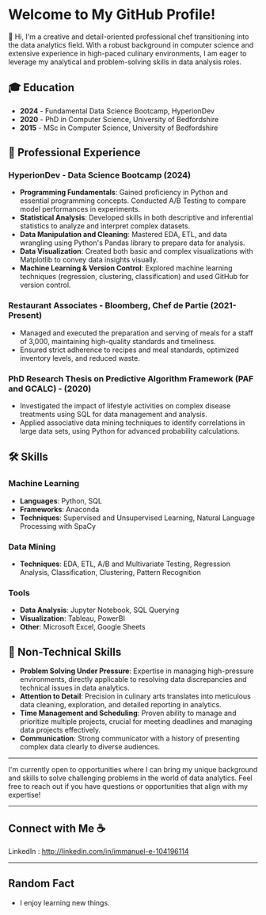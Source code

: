# Welcome to My GitHub Profile!

👋 Hi, I'm a creative and detail-oriented professional chef transitioning into the data analytics field. With a robust background in computer science and extensive experience in high-paced culinary environments, I am eager to leverage my analytical and problem-solving skills in data analysis roles.

## 🎓 Education

- **2024** - Fundamental Data Science Bootcamp, HyperionDev
- **2020** - PhD in Computer Science, University of Bedfordshire
- **2015** - MSc in Computer Science, University of Bedfordshire

## 💼 Professional Experience

### HyperionDev - Data Science Bootcamp (2024)
- **Programming Fundamentals**: Gained proficiency in Python and essential programming concepts. Conducted A/B Testing to compare model performances in experiments.
- **Statistical Analysis**: Developed skills in both descriptive and inferential statistics to analyze and interpret complex datasets.
- **Data Manipulation and Cleaning**: Mastered EDA, ETL, and data wrangling using Python's Pandas library to prepare data for analysis.
- **Data Visualization**: Created both basic and complex visualizations with Matplotlib to convey data insights visually.
- **Machine Learning & Version Control**: Explored machine learning techniques (regression, clustering, classification) and used GitHub for version control.

### Restaurant Associates - Bloomberg, Chef de Partie (2021-Present)
- Managed and executed the preparation and serving of meals for a staff of 3,000, maintaining high-quality standards and timeliness.
- Ensured strict adherence to recipes and meal standards, optimized inventory levels, and reduced waste.

### PhD Research Thesis on Predictive Algorithm Framework (PAF and GCALC) - (2020)
- Investigated the impact of lifestyle activities on complex disease treatments using SQL for data management and analysis.
- Applied associative data mining techniques to identify correlations in large data sets, using Python for advanced probability calculations.

## 🛠 Skills

### Machine Learning
- **Languages**: Python, SQL
- **Frameworks**: Anaconda
- **Techniques**: Supervised and Unsupervised Learning, Natural Language Processing with SpaCy

### Data Mining
- **Techniques**: EDA, ETL, A/B and Multivariate Testing, Regression Analysis, Classification, Clustering, Pattern Recognition

### Tools
- **Data Analysis**: Jupyter Notebook, SQL Querying
- **Visualization**: Tableau, PowerBI
- **Other**: Microsoft Excel, Google Sheets

## 🌟 Non-Technical Skills

- **Problem Solving Under Pressure**: Expertise in managing high-pressure environments, directly applicable to resolving data discrepancies and technical issues in data analytics.
- **Attention to Detail**: Precision in culinary arts translates into meticulous data cleaning, exploration, and detailed reporting in analytics.
- **Time Management and Scheduling**: Proven ability to manage and prioritize multiple projects, crucial for meeting deadlines and managing data projects effectively.
- **Communication**: Strong communicator with a history of presenting complex data clearly to diverse audiences.

---

I'm currently open to opportunities where I can bring my unique background and skills to solve challenging problems in the world of data analytics. Feel free to reach out if you have questions or opportunities that align with my expertise!

---

## Connect with Me ☕

LinkedIn : http://linkedin.com/in/immanuel-e-104196114


---

## Random Fact 

- I enjoy learning new things.

